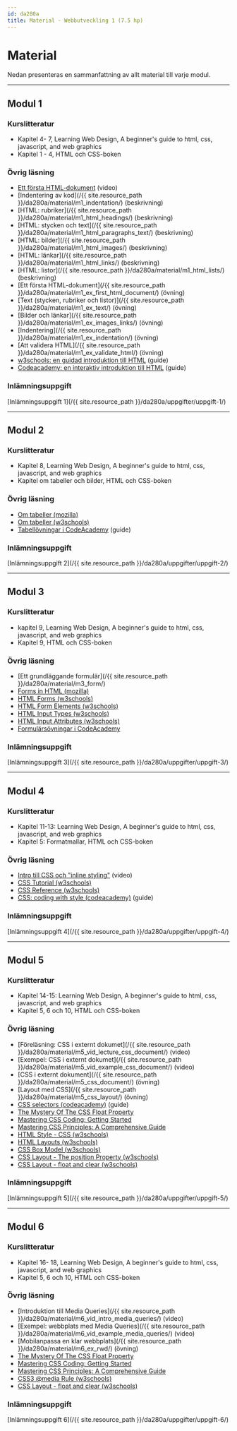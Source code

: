 ```yaml
---
id: da280a
title: Material - Webbutveckling 1 (7.5 hp)
---
```


# Material

Nedan presenteras en sammanfattning av allt material till varje modul.

---

## Modul 1

### Kurslitteratur

* Kapitel 4- 7,  Learning Web Design, A beginner's guide to html, css, javascript, and web graphics
* Kapitel 1 - 4,  HTML och CSS-boken
 
### Övrig läsning

* [Ett första HTML-dokument](https://youtu.be/bupWPZdXqIA) (video)
* [Indentering av kod](/{{ site.resource_path }}/da280a/material/m1_indentation/) (beskrivning)
* [HTML: rubriker](/{{ site.resource_path }}/da280a/material/m1_html_headings/) (beskrivning)
* [HTML: stycken och text](/{{ site.resource_path }}/da280a/material/m1_html_paragraphs_text/) (beskrivning)
* [HTML: bilder](/{{ site.resource_path }}/da280a/material/m1_html_images/) (beskrivning)
* [HTML: länkar](/{{ site.resource_path }}/da280a/material/m1_html_links/) (beskrivning)
* [HTML: listor](/{{ site.resource_path }}/da280a/material/m1_html_lists/) (beskrivning)
* [Ett första HTML-dokument](/{{ site.resource_path }}/da280a/material/m1_ex_first_html_document/) (övning)
* [Text (stycken, rubriker och listor)](/{{ site.resource_path }}/da280a/material/m1_ex_text/) (övning)
* [Bilder och länkar](/{{ site.resource_path }}/da280a/material/m1_ex_images_links/) (övning)
* [Indentering](/{{ site.resource_path }}/da280a/material/m1_ex_indentation/) (övning)
* [Att validera HTML](/{{ site.resource_path }}/da280a/material/m1_ex_validate_html/) (övning)
* [w3schools: en guidad introduktion till HTML](http://www.w3schools.com/htmL/html_intro.asp) (guide)
* [Codeacademy: en interaktiv introduktion till HTML](https://www.codecademy.com/courses/html-one-o-one/0/1) (guide)

### Inlämningsuppgift

[Inlämningsuppgift 1](/{{ site.resource_path }}/da280a/uppgifter/uppgift-1/)

---

## Modul 2

### Kurslitteratur

* Kapitel 8, Learning Web Design, A beginner's guide to html, css, javascript, and web graphics
* Kapitel om tabeller och bilder, HTML och CSS-boken
 
### Övrig läsning

* [Om tabeller (mozilla)](https://developer.mozilla.org/en-US/docs/Web/HTML/Element/table)
* [Om tabeller (w3schools)](http://www.w3schools.com/tags/tag_table.asp)
* [Tabellövningar i CodeAcademy](https://www.codecademy.com/courses/web-beginner-en-f8mcL/0/1) (guide)

### Inlämningsuppgift

[Inlämningsuppgift 2](/{{ site.resource_path }}/da280a/uppgifter/uppgift-2/)

---

## Modul 3

### Kurslitteratur

* kapitel 9, Learning Web Design, A beginner's guide to html, css, javascript, and web graphics
* Kapitel 9, HTML och CSS-boken
 

### Övrig läsning

* [Ett grundläggande formulär](/{{ site.resource_path }}/da280a/material/m3_form/)
* [Forms in HTML (mozilla)](https://developer.mozilla.org/en-US/docs/Web/Guide/HTML/Forms_in_HTML)
* [HTML Forms (w3schools)](http://www.w3schools.com/html/html_forms.asp)
* [HTML Form Elements (w3schools)](http://www.w3schools.com/html/html_form_elements.asp)
* [HTML Input Types (w3schools)](http://www.w3schools.com/html/html_form_input_types.asp)
* [HTML Input Attributes (w3schools)](http://www.w3schools.com/html/html_form_attributes.asp)
* [Formulärsövningar i CodeAcademy](https://www.codecademy.com/courses/web-beginner-en-Vfmnp/0/2)

### Inlämningsuppgift

[Inlämningsuppgift 3](/{{ site.resource_path }}/da280a/uppgifter/uppgift-3/)

---

## Modul 4

### Kurslitteratur

* Kapitel 11-13: Learning Web Design, A beginner's guide to html, css, javascript, and web graphics
* Kapitel 5: Formatmallar, HTML och CSS-boken

### Övrig läsning

* [Intro till CSS och "inline styling"](https://youtu.be/yfoY53QXEnI) (video)
* [CSS Tutorial (w3schools)](http://www.w3schools.com/css/)
* [CSS Reference (w3schools)](http://www.w3schools.com/cssref/default.asp)
* [CSS: coding with style (codeacademy)](https://www.codecademy.com/courses/css-coding-with-style/0/1) (guide)

### Inlämningsuppgift

[Inlämningsuppgift 4](/{{ site.resource_path }}/da280a/uppgifter/uppgift-4/)

---

## Modul 5

### Kurslitteratur

* Kapitel 14-15: Learning Web Design, A beginner's guide to html, css, javascript, and web graphics
* Kapitel 5, 6 och 10, HTML och CSS-boken
### Övrig läsning

* [Föreläsning: CSS i externt dokumet](/{{ site.resource_path }}/da280a/material/m5_vid_lecture_css_document/) (video)
* [Exempel: CSS i externt dokumet](/{{ site.resource_path }}/da280a/material/m5_vid_example_css_document/) (video)
* [CSS i externt dokument](/{{ site.resource_path }}/da280a/material/m5_css_document/) (övning)
* [Layout med CSS](/{{ site.resource_path }}/da280a/material/m5_css_layout/) (övning)
* [CSS selectors (codeacademy)](https://www.codecademy.com/courses/web-beginner-en-WF0CF/0/1?curriculum_id=50579fb998b470000202dc8b) (guide)
* [The Mystery Of The CSS Float Property](https://www.smashingmagazine.com/2009/10/the-mystery-of-css-float-property/)
* [Mastering CSS Coding: Getting Started](https://www.smashingmagazine.com/2009/10/mastering-css-coding-getting-started/)
* [Mastering CSS Principles: A Comprehensive Guide](https://www.smashingmagazine.com/2009/10/mastering-css-coding-getting-started/)
* [HTML Style - CSS (w3schools)](http://www.w3schools.com/html/html_css.asp)
* [HTML Layouts (w3schools)](http://www.w3schools.com/html/html_layout.asp)
* [CSS Box Model (w3schools)](http://www.w3schools.com/css/css_boxmodel.asp)
* [CSS Layout - The position Property (w3schools)](http://www.w3schools.com/css/css_positioning.asp)
* [CSS Layout - float and clear (w3schools)](http://www.w3schools.com/css/css_float.asp)

### Inlämningsuppgift

[Inlämningsuppgift 5](/{{ site.resource_path }}/da280a/uppgifter/uppgift-5/)

---

## Modul 6

### Kurslitteratur

* Kapitel 16- 18, Learning Web Design, A beginner's guide to html, css, javascript, and web graphics 
* Kapitel 5, 6 och 10, HTML och CSS-boken 

### Övrig läsning

* [Introduktion till Media Queries](/{{ site.resource_path }}/da280a/material/m6_vid_intro_media_queries/) (video)
* [Exempel: webbplats med Media Queries](/{{ site.resource_path }}/da280a/material/m6_vid_example_media_queries/) (video)
* [Mobilanpassa en klar webbplats](/{{ site.resource_path }}/da280a/material/m6_ex_rwd/) (övning)
* [The Mystery Of The CSS Float Property](https://www.smashingmagazine.com/2009/10/the-mystery-of-css-float-property/)
* [Mastering CSS Coding: Getting Started](https://www.smashingmagazine.com/2009/10/mastering-css-coding-getting-started/)
* [Mastering CSS Principles: A Comprehensive Guide](https://www.smashingmagazine.com/mastering-css-principles-comprehensive-reference-guide/)
* [CSS3 @media Rule (w3schools)](http://www.w3schools.com/cssref/css3_pr_mediaquery.asp)
* [CSS Layout - float and clear (w3schools)](http://www.w3schools.com/css/css_float.asp)

### Inlämningsuppgift

[Inlämningsuppgift 6](/{{ site.resource_path }}/da280a/uppgifter/uppgift-6/)

